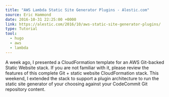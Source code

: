 ```yaml
---
title: "AWS Lambda Static Site Generator Plugins - Alestic.com"
source: Eric Hammond 
date: 2016-10-31 22:25:00 +0000
link: https://alestic.com/2016/10/aws-static-site-generator-plugins/
type: Tutorial
tool:
  - hugo
  - aws
  - lambda
---
```

A week ago, I presented a CloudFormation template for an AWS Git-backed Static Website stack. If you are not familiar with it, please review the features of this complete Git + static website CloudFormation stack. This weekend, I extended the stack to support a plugin architecture to run the static site generator of your choosing against your CodeCommit Git repository content. 





